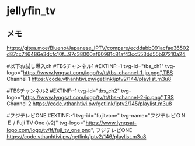 # jellyfin_tv

## メモ

https://gitea.moe/Blueno/Japanese_IPTV/compare/ecddabb091acfae36502d87cc746486e3dcfc10f...97c38000af60981c81af43cc553dd55b97210a24



#以下お試し導入ch
#TBSチャンネル1
#EXTINF:-1 tvg-id="tbs_ch1" tvg-logo="https://www.lyngsat.com/logo/tv/tt/tbs-channel-1-jp.png",TBS Channel 1
https://code.vthanhtivi.pw/getlink/jptv2/144/playlist.m3u8

#TBSチャンネル2
#EXTINF:-1 tvg-id="tbs_ch2" tvg-logo="https://www.lyngsat.com/logo/tv/tt/tbs-channel-2-jp.png",TBS Channel 2
https://code.vthanhtivi.pw/getlink/jptv2/145/playlist.m3u8

#フジテレビONE
#EXTINF:-1 tvg-id="fujitvone" tvg-name="フジテレビＯＮＥ / Fuji TV One (v2)" tvg-logo="https://www.lyngsat-logo.com/logo/tv/ff/fuji_tv_one.png", フジテレビONE
https://code.vthanhtivi.pw/getlink/jptv2/146/playlist.m3u8